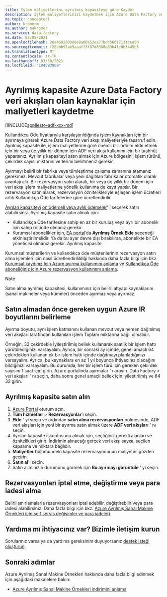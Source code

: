 ```yaml
---
title: İşlem maliyetlerini ayrılmış kapasiteye göre Kaydet
description: İşlem maliyetlerinizi kaydetmek için Azure Data Factory veri akışı ayrılmış kapasitesini satın almayı öğrenin.
ms.topic: conceptual
author: kromerm
ms.author: makromer
ms.service: data-factory
ms.date: 02/05/2021
ms.openlocfilehash: 26a4692603d8e8a80a52ea77bdd56617131cea5d
ms.sourcegitcommit: f28ebb95ae9aaaff3f87d8388a09b41e0b3445b5
ms.translationtype: MT
ms.contentlocale: tr-TR
ms.lasthandoff: 03/30/2021
ms.locfileid: "104593909"
---
```

# <a name="save-costs-for-resources-with-reserved-capacity---azure-data-factory-data-flows"></a>Ayrılmış kapasite Azure Data Factory veri akışları olan kaynaklar için maliyetleri kaydetme

[!INCLUDE[appliesto-adf-xxx-md](includes/appliesto-adf-xxx-md.md)]

Kullandıkça Öde fiyatlarıyla karşılaştırıldığında işlem kaynakları için bir ayırmaya girerek Azure Data Factory veri akışı maliyetleriyle tasarruf edin. Ayrılmış kapasite ile, işlem maliyetlerine göre önemli bir indirim elde etmek için bir veya üç yıllık bir dönem için ADF veri akışı kullanımı için bir taahhüt yaparsınız. Ayrılmış kapasiteyi satın almak için Azure bölgesini, işlem türünü, çekirdek sayısı miktarını ve terimi belirtmeniz gerekir.

Ayırmayı belirli bir fabrika veya tümleştirme çalışma zamanına atamanız gerekmez. Mevcut fabrikalar veya yeni dağıtılan fabrikalar otomatik olarak avantajı alır. Bir rezervasyon satın alarak, bir veya üç yıllık bir dönem için veri akışı işlem maliyetlerine yönelik kullanıma de kayıt yapılır. Bir rezervasyon satın alarak, rezervasyon öznitelikleriyle eşleşen işlem ücretleri artık Kullandıkça Öde tarifelerine göre ücretlendirilir. 

[Ayrılan kapasiteyi](https://portal.azure.com) [ön ödemeli veya aylık ödemeler](../cost-management-billing/reservations/prepare-buy-reservation.md)' i seçerek satın alabilirsiniz. Ayrılmış kapasite satın almak için:

- Kullandıkça Öde tarifesine sahip en az bir kuruluş veya ayrı bir abonelik için sahip rolünde olmanız gerekir.
- Kurumsal abonelikler için, [EA portal](https://ea.azure.com)’da **Ayrılmış Örnek Ekle** seçeneği etkinleştirilmelidir. Ya da bu ayar devre dışı bırakılırsa, abonelikte bir EA yöneticisi olmanız gerekir. Ayrılmış kapasite.

Kurumsal müşterilerin ve kullandıkça öde müşterilerinin rezervasyon satın alma işlemleri için nasıl ücretlendirilildiği hakkında daha fazla bilgi için bkz. [Kurumsal kaydınız Için Azure ayırma kullanımını anlama](../cost-management-billing/reservations/understand-reserved-instance-usage-ea.md) ve [Kullandıkça Öde aboneliğiniz için Azure rezervasyon kullanımını anlama](../cost-management-billing/reservations/understand-reserved-instance-usage.md).

> [!NOTE]
> Satın alma ayrılmış kapasitesi, kullanımınız için belirli altyapı kaynaklarını (sanal makineler veya kümeler) önceden ayırmaz veya ayırmaz.

## <a name="determine-proper-azure-ir-sizes-needed-before-purchase"></a>Satın almadan önce gereken uygun Azure IR boyutlarını belirleme

Ayırma boyutu, aynı işlem katmanını kullanan mevcut veya hemen dağıtılmış veri akışları tarafından kullanılan işlem Toplam miktarına bağlı olmalıdır.

Örneğin, 32 çekirdekle İyileştirilmiş bellek kullanarak saatlik bir işlem hattı yürütülediğinizi varsayalım. Ayrıca, bir sonraki ay içinde, genel amaçlı 64 çekirdekleri kullanan ek bir işlem hattı içinde dağıtmayı planladığınızı varsayalım. Ayrıca, bu kaynaklara en az 1 yıl boyunca ihtiyacınız olacağını bildiğinizi varsayalım. Bu durumda, her bir işlem türü için gereken çekirdek sayısını 1 saat için girin. Azure portalında ayırmalar ' ı arayın. Data Factory > veri akışları ' nı seçin, daha sonra genel amaçlı bellek için iyileştirilmiş ve 64 32 girin.

## <a name="buy-reserved-capacity"></a>Ayrılmış kapasite satın alın

1. [Azure Portal](https://portal.azure.com) oturum açın.
2. **Tüm hizmetler** > **Rezervasyonlar**’ı seçin.
3. **Ekle** ' yi seçin ve ardından **satın alma rezervasyonları** bölmesinde, ADF veri akışları için yeni bir ayırma satın almak üzere **ADF veri akışları** ' nı seçin.
4. Ayrılan kapasite iskontosunu almak için, seçtiğiniz gerekli alanları ve öznitelikleri girin. İndirimin alınacağı gerçek veri akışı sayısı, seçilen kapsama ve miktara bağlıdır.
5. **Maliyetler** bölümündeki kapasite rezervasyonunun maliyetini gözden geçirin.
6. **Satın al**'ı seçin.
7. Satın alımınızın durumunu görmek için **Bu ayırmayı görüntüle** ' yi seçin.

## <a name="cancel-exchange-or-refund-reservations"></a>Rezervasyonları iptal etme, değiştirme veya para iadesi alma

Belirli sınırlamalarla rezervasyonları iptal edebilir, değiştirebilir veya para iadesi alabilirsiniz. Daha fazla bilgi için bkz. [Azure Ayrılmış Sanal Makine Örnekleri için self servis değişimler ve para iadeleri](../cost-management-billing/reservations/exchange-and-refund-azure-reservations.md).

## <a name="need-help-contact-us"></a>Yardıma mı ihtiyacınız var? Bizimle iletişim kurun

Sorularınız varsa ya da yardıma gereksinim duyuyorsanız [destek isteği oluşturun](https://portal.azure.com/#blade/Microsoft_Azure_Support/HelpAndSupportBlade/newsupportrequest).

## <a name="next-steps"></a>Sonraki adımlar

Azure Ayrılmış Sanal Makine Örnekleri hakkında daha fazla bilgi edinmek için aşağıdaki makalelere bakın:

- [Azure Ayrılmış Sanal Makine Örnekleri indirimini anlama](data-flow-understand-reservation-charges.md)
